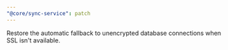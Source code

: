 ```yaml
---
"@core/sync-service": patch
---
```


Restore the automatic fallback to unencrypted database connections when SSL isn't available.
